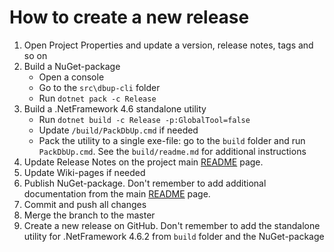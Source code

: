 ﻿# How to create a new release

1. Open Project Properties and update a version, release notes, tags and so on
1. Build a NuGet-package
    * Open a console
    * Go to the `src\dbup-cli` folder
    * Run `dotnet pack -c Release`
1. Build a .NetFramework 4.6 standalone utility
   * Run `dotnet build -c Release -p:GlobalTool=false`
   * Update `/build/PackDbUp.cmd` if needed
   * Pack the utility to a single exe-file: go to the `build` folder and run `PackDbUp.cmd`. See the `build/readme.md` for additional instructions
1. Update Release Notes on the project main [README](https://github.com/drwatson1/dbup-cli/blob/master/README.md) page.
1. Update Wiki-pages if needed
1. Publish NuGet-package. Don't remember to add additional documentation from the main [README](https://github.com/drwatson1/dbup-cli/blob/master/README.md) page.
1. Commit and push all changes
1. Merge the branch to the  master
1. Create a new release on GitHub. Don't remember to add the standalone utility for .NetFramework 4.6.2 from `build` folder and the NuGet-package
